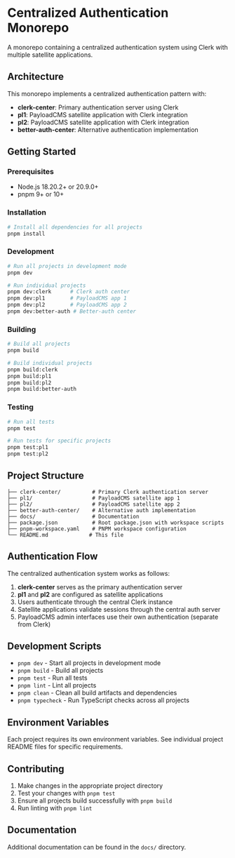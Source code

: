 # Centralized Authentication Monorepo

A monorepo containing a centralized authentication system using Clerk with multiple satellite applications.

## Architecture

This monorepo implements a centralized authentication pattern with:

- **clerk-center**: Primary authentication server using Clerk
- **pl1**: PayloadCMS satellite application with Clerk integration
- **pl2**: PayloadCMS satellite application with Clerk integration  
- **better-auth-center**: Alternative authentication implementation

## Getting Started

### Prerequisites

- Node.js 18.20.2+ or 20.9.0+
- pnpm 9+ or 10+

### Installation

```bash
# Install all dependencies for all projects
pnpm install
```

### Development

```bash
# Run all projects in development mode
pnpm dev

# Run individual projects
pnpm dev:clerk      # Clerk auth center
pnpm dev:pl1        # PayloadCMS app 1
pnpm dev:pl2        # PayloadCMS app 2
pnpm dev:better-auth # Better-auth center
```

### Building

```bash
# Build all projects
pnpm build

# Build individual projects
pnpm build:clerk
pnpm build:pl1
pnpm build:pl2
pnpm build:better-auth
```

### Testing

```bash
# Run all tests
pnpm test

# Run tests for specific projects
pnpm test:pl1
pnpm test:pl2
```

## Project Structure

```
├── clerk-center/          # Primary Clerk authentication server
├── pl1/                   # PayloadCMS satellite app 1
├── pl2/                   # PayloadCMS satellite app 2
├── better-auth-center/    # Alternative auth implementation
├── docs/                  # Documentation
├── package.json           # Root package.json with workspace scripts
├── pnpm-workspace.yaml    # PNPM workspace configuration
└── README.md             # This file
```

## Authentication Flow

The centralized authentication system works as follows:

1. **clerk-center** serves as the primary authentication server
2. **pl1** and **pl2** are configured as satellite applications
3. Users authenticate through the central Clerk instance
4. Satellite applications validate sessions through the central auth server
5. PayloadCMS admin interfaces use their own authentication (separate from Clerk)

## Development Scripts

- `pnpm dev` - Start all projects in development mode
- `pnpm build` - Build all projects
- `pnpm test` - Run all tests
- `pnpm lint` - Lint all projects
- `pnpm clean` - Clean all build artifacts and dependencies
- `pnpm typecheck` - Run TypeScript checks across all projects

## Environment Variables

Each project requires its own environment variables. See individual project README files for specific requirements.

## Contributing

1. Make changes in the appropriate project directory
2. Test your changes with `pnpm test`
3. Ensure all projects build successfully with `pnpm build`
4. Run linting with `pnpm lint`

## Documentation

Additional documentation can be found in the `docs/` directory.
